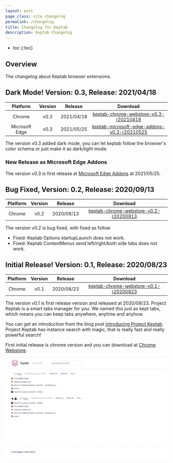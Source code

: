 ```yaml
---
layout: post
page_class: site changelog
permalink: /changelog
title: Changelog for Keptab
description: Keptab Changelog
---
```


* toc
{:toc}

## Overview

The changelog about Keptab browser extensions.




## Dark Mode! Version: 0.3, Release: 2021/04/18

|     Platform     |      Version     |      Release     |     Download     |
|:----------------:|:----------------:|:----------------:|:----------------:|
|      Chrome      |       v0.3       |     2021/04/18   |  [keptab-chrome-webstore-v0.3-r20210418](../media/download/keptab-chrome-webstore-v0.3-r20210418.zip)  |
|  Microsoft Edge  |       v0.3       |     2021/05/25   |  [keptab-microsoft-edge-addons-v0.3-r20210525](../media/download/keptab-microsoft-edge-addons-v0.3-r20210525.zip)  |

The version v0.3 added dark mode, you can let keptab follow the browser's color schema or just make it as dark/light mode.

### New Release as Microsoft Edge Addons

The version v0.3 is first release at [Microsoft Edge Addons](https://microsoftedge.microsoft.com/addons/detail/keptab/jhajaihldpgefhccepbjdpiimikplhng) at 2021/05/25.

## Bug Fixed, Version: 0.2, Release: 2020/09/13

|     Platform     |      Version     |      Release     |     Download     |
|:----------------:|:----------------:|:----------------:|:----------------:|
|      Chrome      |       v0.2       |     2020/09/13   |  [keptab-chrome-webstore-v0.2-r20200913](../media/download/keptab-chrome-webstore-v0.2-r20200913.zip)  |

The version v0.2 is bug fixed, with fixed as follow

- Fixed: Keptab Options startupLaunch does not work.
- Fixed: Keptab ContextMenus send left/right/both side tabs does not work.

## Initial Release! Version: 0.1, Release: 2020/08/23

|     Platform     |      Version     |      Release     |     Download     |
|:----------------:|:----------------:|:----------------:|:----------------:|
|      Chrome      |       v0.1       |     2020/08/23   |  [keptab-chrome-webstore-v0.1-r20200823](../media/download/keptab-chrome-webstore-v0.1-r20200823.zip)  |

The version v0.1 is first release version and released at 2020/08/23. Project Keptab is a smart tabs manager for you. We named this just as kept tabs, which means you can keep tabs anywhere, anytime and anyhow.

You can get an introduction from the blog post [Introducing Project Keptab](http://blog.keptab.com/introducing-project-keptab.html). Project Keptab has instance search with magic, that is really fast and really powerful search!

First initial release is chrome version and you can download at [Chrome Webstore](https://chrome.google.com/webstore/detail/keptab/feodekcipceogpeomnijgmdlmocbggbi).

![keptab screenshot v0.1 chrome](../media/changelog/keptab-index-screenshot-v0.1-chrome.png)


